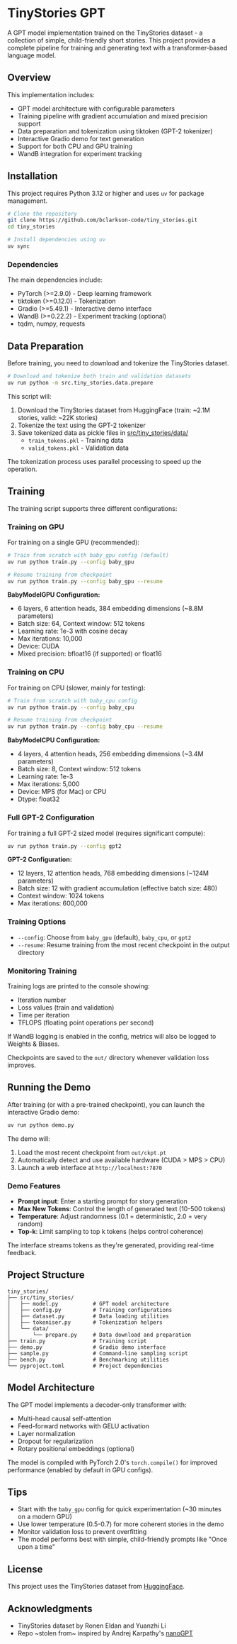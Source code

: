 # TinyStories GPT

A GPT model implementation trained on the TinyStories dataset - a collection of simple, child-friendly short stories. This project provides a complete pipeline for training and generating text with a transformer-based language model.

## Overview

This implementation includes:
- GPT model architecture with configurable parameters
- Training pipeline with gradient accumulation and mixed precision support
- Data preparation and tokenization using tiktoken (GPT-2 tokenizer)
- Interactive Gradio demo for text generation
- Support for both CPU and GPU training
- WandB integration for experiment tracking

## Installation

This project requires Python 3.12 or higher and uses `uv` for package management.

```bash
# Clone the repository
git clone https://github.com/bclarkson-code/tiny_stories.git
cd tiny_stories

# Install dependencies using uv
uv sync
```

### Dependencies

The main dependencies include:
- PyTorch (>=2.9.0) - Deep learning framework
- tiktoken (>=0.12.0) - Tokenization
- Gradio (>=5.49.1) - Interactive demo interface
- WandB (>=0.22.2) - Experiment tracking (optional)
- tqdm, numpy, requests

## Data Preparation

Before training, you need to download and tokenize the TinyStories dataset.

```bash
# Download and tokenize both train and validation datasets
uv run python -m src.tiny_stories.data.prepare
```

This script will:
1. Download the TinyStories dataset from HuggingFace (train: ~2.1M stories, valid: ~22K stories)
2. Tokenize the text using the GPT-2 tokenizer
3. Save tokenized data as pickle files in [src/tiny_stories/data/](src/tiny_stories/data/)
   - `train_tokens.pkl` - Training data
   - `valid_tokens.pkl` - Validation data

The tokenization process uses parallel processing to speed up the operation.

## Training

The training script supports three different configurations:

### Training on GPU

For training on a single GPU (recommended):

```bash
# Train from scratch with baby_gpu config (default)
uv run python train.py --config baby_gpu

# Resume training from checkpoint
uv run python train.py --config baby_gpu --resume
```

**BabyModelGPU Configuration:**
- 6 layers, 6 attention heads, 384 embedding dimensions (~8.8M parameters)
- Batch size: 64, Context window: 512 tokens
- Learning rate: 1e-3 with cosine decay
- Max iterations: 10,000
- Device: CUDA
- Mixed precision: bfloat16 (if supported) or float16

### Training on CPU

For training on CPU (slower, mainly for testing):

```bash
# Train from scratch with baby_cpu config
uv run python train.py --config baby_cpu

# Resume training from checkpoint
uv run python train.py --config baby_cpu --resume
```

**BabyModelCPU Configuration:**
- 4 layers, 4 attention heads, 256 embedding dimensions (~3.4M parameters)
- Batch size: 8, Context window: 512 tokens
- Learning rate: 1e-3
- Max iterations: 5,000
- Device: MPS (for Mac) or CPU
- Dtype: float32

### Full GPT-2 Configuration

For training a full GPT-2 sized model (requires significant compute):

```bash
uv run python train.py --config gpt2
```

**GPT-2 Configuration:**
- 12 layers, 12 attention heads, 768 embedding dimensions (~124M parameters)
- Batch size: 12 with gradient accumulation (effective batch size: 480)
- Context window: 1024 tokens
- Max iterations: 600,000

### Training Options

- `--config`: Choose from `baby_gpu` (default), `baby_cpu`, or `gpt2`
- `--resume`: Resume training from the most recent checkpoint in the output directory

### Monitoring Training

Training logs are printed to the console showing:
- Iteration number
- Loss values (train and validation)
- Time per iteration
- TFLOPS (floating point operations per second)

If WandB logging is enabled in the config, metrics will also be logged to Weights & Biases.

Checkpoints are saved to the `out/` directory whenever validation loss improves.

## Running the Demo

After training (or with a pre-trained checkpoint), you can launch the interactive Gradio demo:

```bash
uv run python demo.py
```

The demo will:
1. Load the most recent checkpoint from `out/ckpt.pt`
2. Automatically detect and use available hardware (CUDA > MPS > CPU)
3. Launch a web interface at `http://localhost:7870`

### Demo Features

- **Prompt input**: Enter a starting prompt for story generation
- **Max New Tokens**: Control the length of generated text (10-500 tokens)
- **Temperature**: Adjust randomness (0.1 = deterministic, 2.0 = very random)
- **Top-k**: Limit sampling to top k tokens (helps control coherence)

The interface streams tokens as they're generated, providing real-time feedback.

## Project Structure

```
tiny_stories/
├── src/tiny_stories/
│   ├── model.py           # GPT model architecture
│   ├── config.py          # Training configurations
│   ├── dataset.py         # Data loading utilities
│   ├── tokeniser.py       # Tokenization helpers
│   └── data/
│       └── prepare.py     # Data download and preparation
├── train.py               # Training script
├── demo.py                # Gradio demo interface
├── sample.py              # Command-line sampling script
├── bench.py               # Benchmarking utilities
└── pyproject.toml         # Project dependencies
```

## Model Architecture

The GPT model implements a decoder-only transformer with:
- Multi-head causal self-attention
- Feed-forward networks with GELU activation
- Layer normalization
- Dropout for regularization
- Rotary positional embeddings (optional)

The model is compiled with PyTorch 2.0's `torch.compile()` for improved performance (enabled by default in GPU configs).

## Tips

- Start with the `baby_gpu` config for quick experimentation (~30 minutes on a modern GPU)
- Use lower temperature (0.5-0.7) for more coherent stories in the demo
- Monitor validation loss to prevent overfitting
- The model performs best with simple, child-friendly prompts like "Once upon a time"

## License

This project uses the TinyStories dataset from [HuggingFace](https://huggingface.co/datasets/roneneldan/TinyStories).

## Acknowledgments

- TinyStories dataset by Ronen Eldan and Yuanzhi Li
- Repo ~stolen from~ inspired by Andrej Karpathy's [nanoGPT](https://github.com/karpathy/nanoGPT)
